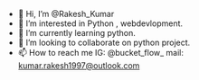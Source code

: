 - 👋 Hi, I’m @Rakesh_Kumar
- 👀 I’m interested in Python , webdevlopment.
- 🌱 I’m currently learning python. 
- 💞️ I’m looking to collaborate on python project.
- 📫 How to reach me IG: @bucket_flow_
                     mail: kumar.rakesh1997@outlook.com

<!---
Rakesh709/Rakesh709 is a ✨ special ✨ repository because its `README.md` (this file) appears on your GitHub profile.
You can click the Preview link to take a look at your changes.
--->
